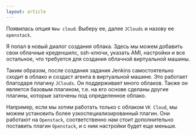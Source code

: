 ```yaml
---
layout: article
---
```

Появилась опция `New cloud`. Выберу ее, далее `JClouds` и назову ее `openstack`.

Я попал в новый диалог создания облака. Здеcь мы можем добавить свои облачные креденшилс, ssh-ключи, указать AMI, настройки и все остальное, что требуется для создания облачной виртуальной машины.

Таким образом, после создания задания Jenkins самостоятельно сходит в облако и создаст агента в виртуальной машине. Это работает благодаря плагину `JClouds`. Он поддерживает много облаков. Также он является базовым плагином, т.е. на его основе сделаны другие плагины, которые заточены под определенное облако.

Например, если мы хотим работать только с облаком `VK Cloud`, мы можем установить более узкоспециализированный плагин. Они работают на `Openstack`, соответственно нам стоит дополнительно поставить плагин `Openstack`, и с ним настройки будет еще меньше.
